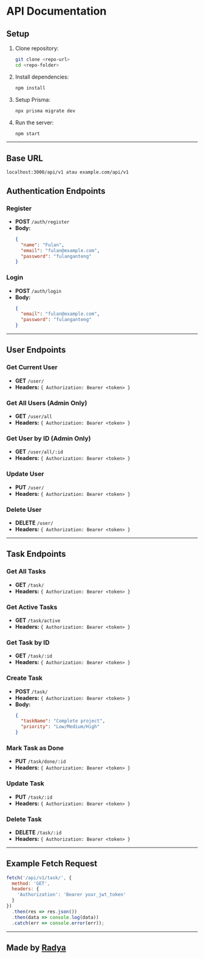 # API Documentation

## Setup

1. Clone repository:
   ```sh
   git clone <repo-url>
   cd <repo-folder>
   ```
2. Install dependencies:
   ```sh
   npm install
   ```
3. Setup Prisma:
   ```sh
   npx prisma migrate dev
   ```
4. Run the server:
   ```sh
   npm start
   ```

---

## Base URL
```
localhost:3000/api/v1 atau example.com/api/v1
```

## Authentication Endpoints

### Register
- **POST** `/auth/register`
- **Body:**
  ```json
  {
    "name": "Fulan",
    "email": "fulan@example.com",
    "password": "fulanganteng"
  }
  ```

### Login
- **POST** `/auth/login`
- **Body:**
  ```json
  {
    "email": "fulan@example.com",
    "password": "fulanganteng"
  }
  ```

---

## User Endpoints

### Get Current User
- **GET** `/user/`
- **Headers:** `{ Authorization: Bearer <token> }`

### Get All Users (Admin Only)
- **GET** `/user/all`
- **Headers:** `{ Authorization: Bearer <token> }`

### Get User by ID (Admin Only)
- **GET** `/user/all/:id`
- **Headers:** `{ Authorization: Bearer <token> }`

### Update User
- **PUT** `/user/`
- **Headers:** `{ Authorization: Bearer <token> }`

### Delete User
- **DELETE** `/user/`
- **Headers:** `{ Authorization: Bearer <token> }`

---

## Task Endpoints

### Get All Tasks
- **GET** `/task/`
- **Headers:** `{ Authorization: Bearer <token> }`

### Get Active Tasks
- **GET** `/task/active`
- **Headers:** `{ Authorization: Bearer <token> }`

### Get Task by ID
- **GET** `/task/:id`
- **Headers:** `{ Authorization: Bearer <token> }`

### Create Task
- **POST** `/task/`
- **Headers:** `{ Authorization: Bearer <token> }`
- **Body:**
  ```json
  {
    "taskName": "Complete project",
    "priority": "Low/Medium/High"
  }
  ```

### Mark Task as Done
- **PUT** `/task/done/:id`
- **Headers:** `{ Authorization: Bearer <token> }`

### Update Task
- **PUT** `/task/:id`
- **Headers:** `{ Authorization: Bearer <token> }`

### Delete Task
- **DELETE** `/task/:id`
- **Headers:** `{ Authorization: Bearer <token> }`

---

## Example Fetch Request
```js
fetch('/api/v1/task/', {
  method: 'GET',
  headers: {
    'Authorization': 'Bearer your_jwt_token'
  }
})
  .then(res => res.json())
  .then(data => console.log(data))
  .catch(err => console.error(err));
```

---

## Made by [Radya](https://radya.fun)